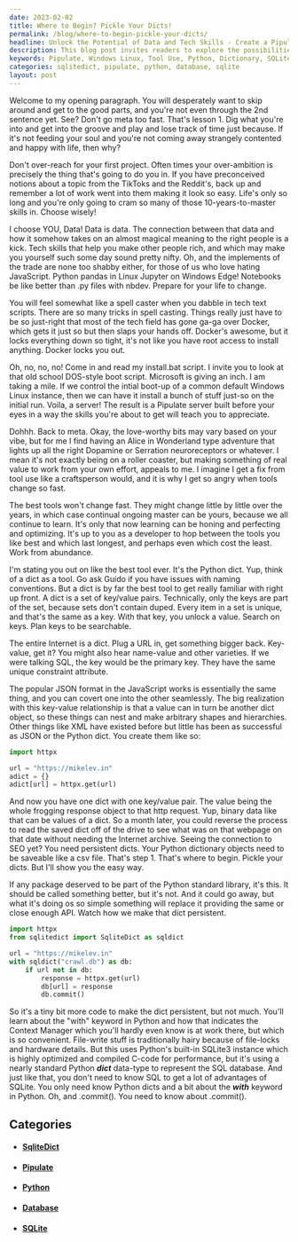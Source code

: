 ```yaml
---
date: 2023-02-02
title: Where to Begin? Pickle Your Dicts!
permalink: /blog/where-to-begin-pickle-your-dicts/
headline: Unlock the Potential of Data and Tech Skills - Create a Pipulate Server from a Windows Linux Instance
description: This blog post invites readers to explore the possibilities of data and tech skills, providing an example of how to create a Pipulate server from a Windows Linux instance. It also dives into the appeal of tool use, and how to create a Python dictionary object and store it in a SQLite database using the SqliteDict package. Join me as I explore the potential of data and tech skills and the tools available to make them work!
keywords: Pipulate, Windows Linux, Tool Use, Python, Dictionary, SQLite, Database, SqliteDict, Context Manager, .commit()
categories: sqlitedict, pipulate, python, database, sqlite
layout: post
---
```


Welcome to my opening paragraph. You will desperately want to skip around and
get to the good parts, and you're not even through the 2nd sentence yet. See?
Don't go meta too fast. That's lesson 1. Dig what you're into and get into the
groove and play and lose track of time just because. If it's not feeding your
soul and you're not coming away strangely contented and happy with life, then
why?

Don't over-reach for your first project. Often times your over-ambition is
precisely the thing that's going to do you in. If you have preconceived notions
about a topic from the TikToks and the Reddit's, back up and remember a lot of
work went into them making it look so easy. Life's only so long and you're only
going to cram so many of those 10-years-to-master skills in. Choose wisely!

I choose YOU, Data! Data is data. The connection between that data and how it
somehow takes on an almost magical meaning to the right people is a kick. Tech
skills that help you make other people rich, and which may make you yourself
such some day sound pretty nifty. Oh, and the implements of the trade are none
too shabby either, for those of us who love hating JavaScript. Python pandas in
Linux Jupyter on Windows Edge!  Notebooks be like better than .py files with
nbdev. Prepare for your life to change.

You will feel somewhat like a spell caster when you dabble in tech text
scripts. There are so many tricks in spell casting. Things really just have to
be so just-right that most of the tech field has gone ga-ga over Docker, which
gets it just so but then slaps your hands off. Docker's awesome, but it locks
everything down so tight, it's not like you have root access to install
anything. Docker locks you out.

Oh, no, no, no! Come in and read my install.bat script. I invite you to look at
that old school DOS-style boot script. Microsoft is giving an inch. I am taking
a mile. If we control the intial boot-up of a common default Windows Linux
instance, then we can have it install a bunch of stuff just-so on the initial
run. Voila, a server! The result is a Pipulate server built before your eyes in
a way the skills you're about to get will teach you to appreciate.

Dohhh. Back to meta. Okay, the love-worthy bits may vary based on your vibe,
but for me I find having an Alice in Wonderland type adventure that lights up
all the right Dopamine or Serration neuroreceptors or whatever. I mean it's not
exactly being on a roller coaster, but making something of real value to work
from your own effort, appeals to me. I imagine I get a fix from tool use like a
craftsperson would, and it is why I get so angry when tools change so fast.

The best tools won't change fast. They might change little by little over the
years, in which case continual ongoing master can be yours, because we all
continue to learn. It's only that now learning can be honing and perfecting and
optimizing. It's up to you as a developer to hop between the tools you like
best and which last longest, and perhaps even which cost the least. Work from
abundance.

I'm stating you out on like the best tool ever. It's the Python dict. Yup,
think of a dict as a tool. Go ask Guido if you have issues with naming
conventions. But a dict is by far the best tool to get really familiar with
right up front. A dict is a set of key/value pairs. Technically, only the keys
are part of the set, because sets don't contain duped. Every item in a set is
unique, and that's the same as a key. With that key, you unlock a value. Search
on keys. Plan keys to be searchable.

The entire Internet is a dict. Plug a URL in, get something bigger back.
Key-value, get it? You might also hear name-value and other varieties. If we
were talking SQL, the key would be the primary key. They have the same unique
constraint attribute.

The popular JSON format in the JavaScript works is essentially the same thing,
and you can covert one into the other seamlessly. The big realization with this
key-value relationship is that a value can in turn be another dict object, so
these things can nest and make arbitrary shapes and hierarchies. Other things
like XML have existed before but little has been as successful as JSON or the
Python dict. You create them like so:

```python
import httpx

url = "https://mikelev.in"
adict = {}
adict[url] = httpx.get(url)
```

And now you have one dict with one key/value pair. The value being the whole
frogging response object to that http request. Yup, binary data like that can
be values of a dict. So a month later, you could reverse the process to read
the saved dict off of the drive to see what was on that webpage on that date
without needing the Internet archive. Seeing the connection to SEO yet? You
need persistent dicts. Your Python dictionary objects need to be saveable like
a csv file. That's step 1. That's where to begin. Pickle your dicts. But I'll
show you the easy way.

If any package deserved to be part of the Python standard library, it's this.
It should be called something better, but it's not. And it could go away, but
what it's doing os so simple something will replace it providing the same or
close enough API. Watch how we make that dict persistent.

```python
import httpx
from sqlitedict import SqliteDict as sqldict

url = "https://mikelev.in"
with sqldict("crawl.db") as db:
    if url not in db:
        response = httpx.get(url)
        db[url] = response
        db.commit()
```

So it's a tiny bit more code to make the dict persistent, but not much. You'll
learn about the "with" keyword in Python and how that indicates the Context
Manager which you'll hardly even know is at work there, but which is so
convenient. File-write stuff is traditionally hairy because of file-locks and
hardware details. But this uses Python's built-in SQLite3 instance which is
highly optimized and compiled C-code for performance, but it's using a nearly
standard Python ***dict*** data-type to represent the SQL database. And just
like that, you don't need to know SQL to get a lot of advantages of SQLite. You
only need know Python dicts and a bit about the ***with*** keyword in Python.
Oh, and .commit(). You need to know about .commit().


## Categories

<ul>
<li><h4><a href='/sqlitedict/'>SqliteDict</a></h4></li>
<li><h4><a href='/pipulate/'>Pipulate</a></h4></li>
<li><h4><a href='/python/'>Python</a></h4></li>
<li><h4><a href='/database/'>Database</a></h4></li>
<li><h4><a href='/sqlite/'>SQLite</a></h4></li></ul>